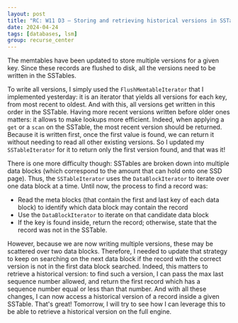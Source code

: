```yaml
---
layout: post
title: "RC: W11 D3 — Storing and retrieving historical versions in SSTables"
date: 2024-04-24
tags: [databases, lsm]
group: recurse_center
---
```


The memtables have been updated to store multiple versions for a given key.
Since these records are flushed to disk, all the versions need to be written in the SSTables.

To write all versions, I simply used the `FlushMemtableIterator` that I implemented yesterday:
it is an iterator that yields all versions for each key, from most recent to oldest.
And with this, all versions get written in this order in the SSTable.
Having more recent versions written before older ones matters: it allows to make lookups more efficient.
Indeed, when applying a `get` or a `scan` on the SSTable, the most recent version should be returned.
Because it is written first, once the first value is found, we can return it without needing to read all other existing
versions.
So I updated my `SSTableIterator` for it to return only the first version found, and that was it!

There is one more difficulty though: SSTables are broken down into multiple data blocks (which correspond to the amount
that can hold onto one SSD page).
Thus, the `SSTableIterator` uses the `DataBlockIterator` to iterate over one data block at a time.
Until now, the process to find a record was:

- Read the meta blocks (that contain the first and last key of each data block) to identify which data block may
  contain the record
- Use the `DataBlockIterator` to iterate on that candidate data block
- If the key is found inside, return the record; otherwise, state that the record was not in the SSTable.

However, because we are now writing multiple versions, these may be scattered over two data blocks.
Therefore, I needed to update that strategy to keep on searching on the next data block if the record with the correct
version is not in the first data block searched.
Indeed, this matters to retrieve a historical version: to find such a version, I can pass the max last sequence number
allowed, and return the first record which has a sequence number equal or less than that number.
And with all these changes, I can now access a historical version of a record inside a given SSTable.
That's great! Tomorrow, I will try to see how I can leverage this to be able to retrieve a historical version on the
full engine.
